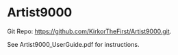 # Artist9000
Git Repo: https://github.com/KirkorTheFirst/Artist9000.git. 

See Artist9000_UserGuide.pdf for instructions. 
